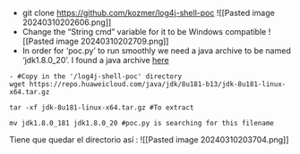 - git clone https://github.com/kozmer/log4j-shell-poc
![[Pasted image 20240310202606.png]]
- Change the “String cmd” variable for it to be Windows compatible
![[Pasted image 20240310202709.png]]
- In order for ‘poc.py’ to run smoothly we need a java archive to be named ‘jdk1.8.0_20’. I found a java archive [here](https://repo.huaweicloud.com/java/jdk/8u181-b13/)
```
- #Copy in the '/log4j-shell-poc' directory  
wget https://repo.huaweicloud.com/java/jdk/8u181-b13/jdk-8u181-linux-x64.tar.gz  
  
tar -xf jdk-8u181-linux-x64.tar.gz #To extract  
  
mv jdk1.8.0_181 jdk1.8.0_20 #poc.py is searching for this filename
```
 Tiene que quedar el directorio así :
![[Pasted image 20240310203704.png]]